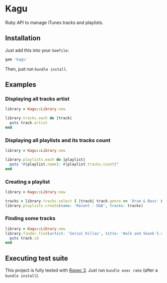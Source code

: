 # Kagu

Ruby API to manage iTunes tracks and playlists.

## Installation

Just add this into your `Gemfile`:

```ruby
gem 'kagu'
```

Then, just run `bundle install`.

## Examples

### Displaying all tracks artist

```ruby
library = Kagu::Library.new

library.tracks.each do |track|
  puts track.artist
end
```

### Displaying all playlists and its tracks count

```ruby
library = Kagu::Library.new

library.playlists.each do |playlist|
  puts "#{playlist.name}: #{playlist.tracks.count}"
end
```

### Creating a playlist

```ruby
library = Kagu::Library.new

tracks = library.tracks.select { |track| track.genre == 'Drum & Bass' && track.added_at > 1.week.ago }
library.playlists.create(name: 'Recent - D&B', tracks: tracks)
```

### Finding some tracks

```ruby
library = Kagu::Library.new
library.finder.find(artist: 'Serial Killaz', title: 'Walk and Skank').each do
  puts track.id
end
```

## Executing test suite

This project is fully tested with [Rspec 3](http://github.com/rspec/rspec).
Just run `bundle exec rake` (after a `bundle install`).

